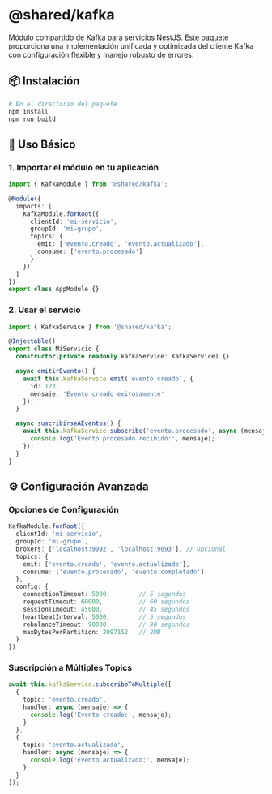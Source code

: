 # @shared/kafka

Módulo compartido de Kafka para servicios NestJS. Este paquete proporciona una implementación unificada y optimizada del cliente Kafka con configuración flexible y manejo robusto de errores.

## 📦 Instalación

```bash
# En el directorio del paquete
npm install
npm run build
```

## 🔧 Uso Básico

### 1. Importar el módulo en tu aplicación

```typescript
import { KafkaModule } from '@shared/kafka';

@Module({
  imports: [
    KafkaModule.forRoot({
      clientId: 'mi-servicio',
      groupId: 'mi-grupo',
      topics: {
        emit: ['evento.creado', 'evento.actualizado'],
        consume: ['evento.procesado']
      }
    })
  ]
})
export class AppModule {}
```

### 2. Usar el servicio

```typescript
import { KafkaService } from '@shared/kafka';

@Injectable()
export class MiServicio {
  constructor(private readonly kafkaService: KafkaService) {}

  async emitirEvento() {
    await this.kafkaService.emit('evento.creado', {
      id: 123,
      mensaje: 'Evento creado exitosamente'
    });
  }

  async suscribirseAEventos() {
    await this.kafkaService.subscribe('evento.procesado', async (mensaje) => {
      console.log('Evento procesado recibido:', mensaje);
    });
  }
}
```

## ⚙️ Configuración Avanzada

### Opciones de Configuración

```typescript
KafkaModule.forRoot({
  clientId: 'mi-servicio',
  groupId: 'mi-grupo',
  brokers: ['localhost:9092', 'localhost:9093'], // Opcional
  topics: {
    emit: ['evento.creado', 'evento.actualizado'],
    consume: ['evento.procesado', 'evento.completado']
  },
  config: {
    connectionTimeout: 5000,        // 5 segundos
    requestTimeout: 60000,          // 60 segundos
    sessionTimeout: 45000,          // 45 segundos
    heartbeatInterval: 5000,        // 5 segundos
    rebalanceTimeout: 90000,        // 90 segundos
    maxBytesPerPartition: 2097152   // 2MB
  }
})
```

### Suscripción a Múltiples Topics

```typescript
await this.kafkaService.subscribeToMultiple([
  {
    topic: 'evento.creado',
    handler: async (mensaje) => {
      console.log('Evento creado:', mensaje);
    }
  },
  {
    topic: 'evento.actualizado',
    handler: async (mensaje) => {
      console.log('Evento actualizado:', mensaje);
    }
  }
]);
```
